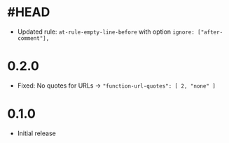 # #HEAD

* Updated rule: `at-rule-empty-line-before` with option `ignore: ["after-comment"],`

# 0.2.0

* Fixed: No quotes for URLs -> `"function-url-quotes": [ 2, "none" ]`

# 0.1.0

* Initial release
